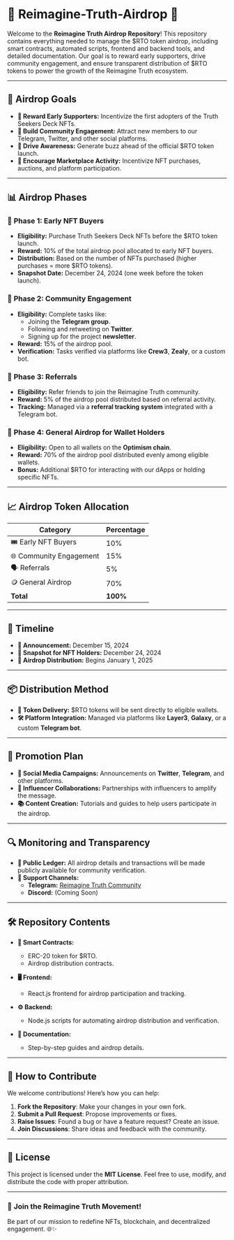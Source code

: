 # 🌟 Reimagine-Truth-Airdrop 🌟

Welcome to the **Reimagine Truth Airdrop Repository**! This repository contains everything needed to manage the $RTO token airdrop, including smart contracts, automated scripts, frontend and backend tools, and detailed documentation. Our goal is to reward early supporters, drive community engagement, and ensure transparent distribution of $RTO tokens to power the growth of the Reimagine Truth ecosystem.

---

## 🎯 **Airdrop Goals**

- **🫶 Reward Early Supporters:** Incentivize the first adopters of the Truth Seekers Deck NFTs.
- **🤝 Build Community Engagement:** Attract new members to our Telegram, Twitter, and other social platforms.
- **🚀 Drive Awareness:** Generate buzz ahead of the official $RTO token launch.
- **🛒 Encourage Marketplace Activity:** Incentivize NFT purchases, auctions, and platform participation.

---

## 📊 **Airdrop Phases**

### 🔹 **Phase 1: Early NFT Buyers**
- **Eligibility:** Purchase Truth Seekers Deck NFTs before the $RTO token launch.
- **Reward:** 10% of the total airdrop pool allocated to early NFT buyers.
- **Distribution:** Based on the number of NFTs purchased (higher purchases = more $RTO tokens).
- **Snapshot Date:** December 24, 2024 (one week before the token launch).

### 🔹 **Phase 2: Community Engagement**
- **Eligibility:** Complete tasks like:
  - Joining the **Telegram group**.
  - Following and retweeting on **Twitter**.
  - Signing up for the project **newsletter**.
- **Reward:** 15% of the airdrop pool.
- **Verification:** Tasks verified via platforms like **Crew3**, **Zealy**, or a custom bot.

### 🔹 **Phase 3: Referrals**
- **Eligibility:** Refer friends to join the Reimagine Truth community.
- **Reward:** 5% of the airdrop pool distributed based on referral activity.
- **Tracking:** Managed via a **referral tracking system** integrated with a Telegram bot.

### 🔹 **Phase 4: General Airdrop for Wallet Holders**
- **Eligibility:** Open to all wallets on the **Optimism chain**.
- **Reward:** 70% of the airdrop pool distributed evenly among eligible wallets.
- **Bonus:** Additional $RTO for interacting with our dApps or holding specific NFTs.

---

## 📈 **Airdrop Token Allocation**

| **Category**          | **Percentage** |
|------------------------|----------------|
| 🎟️ Early NFT Buyers   | 10%            |
| 🌐 Community Engagement | 15%            |
| 🗣️ Referrals          | 5%             |
| 🪙 General Airdrop     | 70%            |
| **Total**             | **100%**       |

---

## 📅 **Timeline**

- **📢 Announcement:** December 15, 2024  
- **📸 Snapshot for NFT Holders:** December 24, 2024  
- **🚚 Airdrop Distribution:** Begins January 1, 2025  

---

## 📦 **Distribution Method**

- **🔗 Token Delivery:** $RTO tokens will be sent directly to eligible wallets.
- **🛠️ Platform Integration:** Managed via platforms like **Layer3**, **Galaxy**, or a custom **Telegram bot**.

---

## 📣 **Promotion Plan**

- **📢 Social Media Campaigns:** Announcements on **Twitter**, **Telegram**, and other platforms.  
- **🤝 Influencer Collaborations:** Partnerships with influencers to amplify the message.  
- **📚 Content Creation:** Tutorials and guides to help users participate in the airdrop.  

---

## 🔍 **Monitoring and Transparency**

- **📝 Public Ledger:** All airdrop details and transactions will be made publicly available for community verification.  
- **💬 Support Channels:**  
  - **Telegram:** [Reimagine Truth Community](#)  
  - **Discord:** (Coming Soon)  

---

## 🛠️ **Repository Contents**

- **📜 Smart Contracts:**  
  - ERC-20 token for $RTO.  
  - Airdrop distribution contracts.  

- **🖥️ Frontend:**  
  - React.js frontend for airdrop participation and tracking.  

- **⚙️ Backend:**  
  - Node.js scripts for automating airdrop distribution and verification.  

- **📝 Documentation:**  
  - Step-by-step guides and airdrop details.  

---

## 🤝 **How to Contribute**

We welcome contributions! Here’s how you can help:

1. **Fork the Repository**: Make your changes in your own fork.
2. **Submit a Pull Request**: Propose improvements or fixes.
3. **Raise Issues**: Found a bug or have a feature request? Create an issue.
4. **Join Discussions**: Share ideas and feedback with the community.

---

## 📜 **License**

This project is licensed under the **MIT License**. Feel free to use, modify, and distribute the code with proper attribution.

---

### 🚀 **Join the Reimagine Truth Movement!**

Be part of our mission to redefine NFTs, blockchain, and decentralized engagement. 🌐✨

